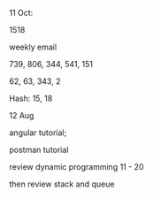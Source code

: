 11 Oct:

1518

weekly email

739, 806, 344, 541, 151

62, 63, 343, 2

Hash: 15, 18







12 Aug

angular tutorial; 

postman tutorial

review dynamic programming 11 - 20 

then review stack and queue





